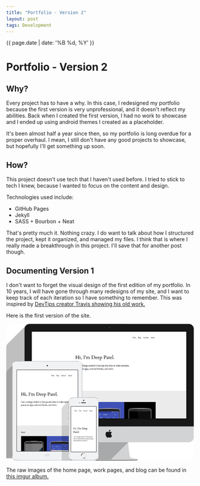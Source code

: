 ```yaml
---
title: "Portfolio - Version 2"
layout: post
tags: Development
---
```



<p class="date">{{ page.date | date: '%B %d, %Y' }}</p>

# Portfolio - Version 2


## Why?

Every project has to have a why. In this case, I redesigned my portfolio because the first version is very unprofessional, and it doesn't reflect my abilities. Back when I created the first version, I had no work to showcase and I ended up using android themes I created as a placeholder.

It's been almost half a year since then, so my portfolio is long overdue for a proper overhaul. I mean, I still don't have any good projects to showcase, but hopefully I'll get something up soon.

## How?

This project doesn't use tech that I haven't used before. I tried to stick to tech I knew, because I wanted to focus on the content and design. 

Technologies used include:

* GitHub Pages
* Jekyll
* SASS + Bourbon + Neat

That's pretty much it. Nothing crazy. I do want to talk about how I structured the project, kept it organized, and managed my files. I think that is where I really made a breakthrough in this project. I'll save that for another post though.

## Documenting Version 1

I don't want to forget the visual design of the first edition of my portfolio. In 10 years, I will have gone through many redesigns of my site, and I want to keep track of each iteration so I have something to remember. This was inspired by [DevTips creator Travis showing his old work.](https://www.youtube.com/watch?v=QLbUzwxkwHA)

Here is the first version of the site. 

![The Home Page](/assets/articles/portfolio-version-2/home.png)


The raw images of the home page, work pages, and blog can be found in [this imgur album.](http://imgur.com/a/Qn453)